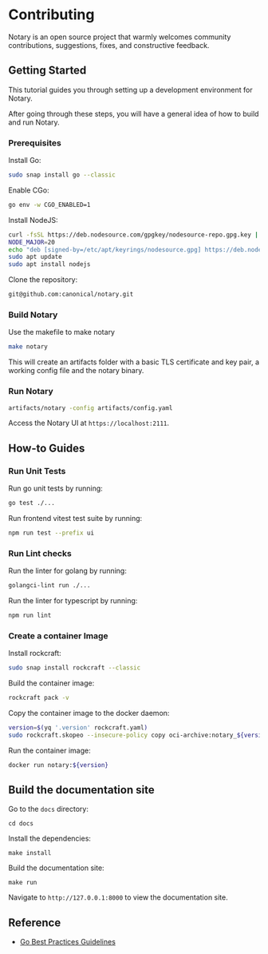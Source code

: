 # Contributing

Notary is an open source project that warmly welcomes community contributions, suggestions, fixes, and constructive feedback.

## Getting Started

This tutorial guides you through setting up a development environment for Notary.

After going through these steps, you will have a general idea of how to build and run Notary.

### Prerequisites

Install Go:

```bash
sudo snap install go --classic
```

Enable CGo:

```bash
go env -w CGO_ENABLED=1
```

Install NodeJS:

```bash
curl -fsSL https://deb.nodesource.com/gpgkey/nodesource-repo.gpg.key | sudo gpg --dearmor -o /etc/apt/keyrings/nodesource.gpg
NODE_MAJOR=20
echo "deb [signed-by=/etc/apt/keyrings/nodesource.gpg] https://deb.nodesource.com/node_$NODE_MAJOR.x nodistro main" | sudo tee /etc/apt/sources.list.d/nodesource.list
sudo apt update
sudo apt install nodejs
```

Clone the repository:

```bash
git@github.com:canonical/notary.git
```

### Build Notary

Use the makefile to make notary

```bash
make notary
```

This will create an artifacts folder with a basic TLS certificate and key pair, a working config file and the notary binary.

### Run Notary

```bash
artifacts/notary -config artifacts/config.yaml
```

Access the Notary UI at `https://localhost:2111`.

## How-to Guides

### Run Unit Tests

Run go unit tests by running:

```bash
go test ./...
```

Run frontend vitest test suite by running:

```bash
npm run test --prefix ui
```

### Run Lint checks

Run the linter for golang by running:

```bash
golangci-lint run ./...
```

Run the linter for typescript by running:

```bash
npm run lint
```

### Create a container Image

Install rockcraft:

```bash
sudo snap install rockcraft --classic
```

Build the container image:

```bash
rockcraft pack -v
```

Copy the container image to the docker daemon:

```bash
version=$(yq '.version' rockcraft.yaml)
sudo rockcraft.skopeo --insecure-policy copy oci-archive:notary_${version}_amd64.rock docker-daemon:notary:${version}
```

Run the container image:

```bash
docker run notary:${version}
```

## Build the documentation site

Go to the `docs` directory:

```shell
cd docs
```

Install the dependencies:

```shell
make install
```

Build the documentation site:

```shell
make run
```

Navigate to `http://127.0.0.1:8000` to view the documentation site.

## Reference

- [Go Best Practices Guidelines](https://docs.google.com/document/d/1IbFXyeXYlfQ5GUEEScGS7pP335Cei-5cFBdAoR973pQ/edit?tab=t.0)
